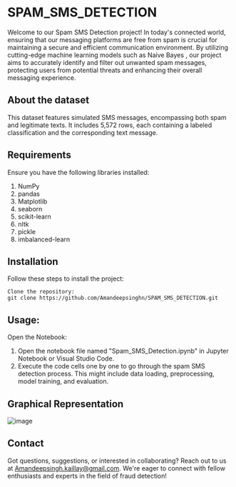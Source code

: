 # SPAM_SMS_DETECTION 
Welcome to our Spam SMS Detection project! In today's connected world, ensuring that our messaging platforms are free from spam is crucial for maintaining a secure and efficient communication environment. By utilizing cutting-edge machine learning models such as Naive Bayes , our project aims to accurately identify and filter out unwanted spam messages, protecting users from potential threats and enhancing their overall messaging experience.

## About the dataset 
This dataset features simulated SMS messages, encompassing both spam and legitimate texts. It includes 5,572 rows, each containing a labeled classification and the corresponding text message. 

## Requirements
Ensure you have the following libraries installed:
1) NumPy
2) pandas
3) Matplotlib
4) seaborn
5) scikit-learn
6) nltk
7) pickle
8) imbalanced-learn

## Installation

Follow these steps to install the project:

    Clone the repository:
    git clone https://github.com/Amandeepsinghn/SPAM_SMS_DETECTION.git


## Usage:
Open the Notebook:
1) Open the notebook file named "Spam_SMS_Detection.ipynb" in Jupyter Notebook or Visual Studio Code.
2) Execute the code cells one by one to go through the spam SMS detection process. This might include data loading, preprocessing, model training, and evaluation.


## Graphical Representation
![image](https://github.com/user-attachments/assets/7f3d3c84-adc4-43c0-8b47-58ed58e4dbe9)


## Contact
Got questions, suggestions, or interested in collaborating? Reach out to us at Amandeepsingh.kaillay@gmail.com. We're eager to connect with fellow enthusiasts and experts in the field of fraud detection!



